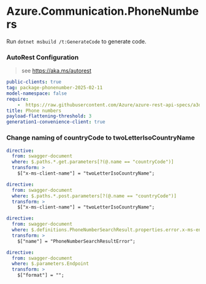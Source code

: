 # Azure.Communication.PhoneNumbers

Run `dotnet msbuild /t:GenerateCode` to generate code.

### AutoRest Configuration
> see https://aka.ms/autorest

``` yaml
public-clients: true
tag: package-phonenumber-2025-02-11
model-namespace: false
require:
    -  https://raw.githubusercontent.com/Azure/azure-rest-api-specs/a3d9c16f14fbfa814d6315a4972517cec77c6bfb/specification/communication/data-plane/PhoneNumbers/readme.md
title: Phone numbers
payload-flattening-threshold: 3
generation1-convenience-client: true
```

### Change naming of countryCode to twoLetterIsoCountryName
``` yaml
directive:
  from: swagger-document
  where: $.paths.*.get.parameters[?(@.name == "countryCode")]
  transform: >
    $["x-ms-client-name"] = "twoLetterIsoCountryName";
```

``` yaml
directive:
  from: swagger-document
  where: $.paths.*.post.parameters[?(@.name == "countryCode")]
  transform: >
    $["x-ms-client-name"] = "twoLetterIsoCountryName";
```

``` yaml
directive:
  from: swagger-document
  where: $.definitions.PhoneNumberSearchResult.properties.error.x-ms-enum
  transform: >
    $["name"] = "PhoneNumberSearchResultError";
```

``` yaml
directive:
  from: swagger-document
  where: $.parameters.Endpoint
  transform: >
    $["format"] = "";
```
